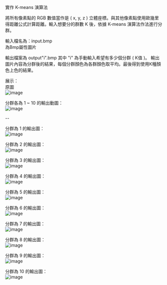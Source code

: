 實作 K-means 演算法

將所有像素點的 RGB 數值當作是 ( x, y, z ) 立體座標。與其他像素點使用歐幾里得距離公式計算距離。輸入想要分的群數 K 後，依據 K-means 演算法作法進行分群。

輸入檔名為：input.bmp  
為Bmp屬性圖片  

輸出檔案為 output"i".bmp 其中 "i" 為手動輸入希望有多少個分群 ( K值 )。
輸出圖片內容為分群後的結果，每個分群顏色為各群顏色取平均。最後得到使用K種顏色上色的結果。

展示：  
原圖  
![image](https://github.com/gta45297/resume/blob/main/%E5%AF%A6%E4%BD%9CK-means%E6%BC%94%E7%AE%97%E6%B3%95/show/input.bmp)  

分群各為 1 ~ 10 的輸出動圖：  
![image](https://github.com/gta45297/resume/blob/main/%E5%AF%A6%E4%BD%9CK-means%E6%BC%94%E7%AE%97%E6%B3%95/show/outputALL.png)  

--

分群為 1 的輸出圖：  
![image](https://github.com/gta45297/resume/blob/main/%E5%AF%A6%E4%BD%9CK-means%E6%BC%94%E7%AE%97%E6%B3%95/output1.bmp)  

分群為 2 的輸出圖：  
![image](https://github.com/gta45297/resume/blob/main/%E5%AF%A6%E4%BD%9CK-means%E6%BC%94%E7%AE%97%E6%B3%95/output2.bmp)  

分群為 3 的輸出圖：  
![image](https://github.com/gta45297/resume/blob/main/%E5%AF%A6%E4%BD%9CK-means%E6%BC%94%E7%AE%97%E6%B3%95/output3.bmp)  

分群為 4 的輸出圖：  
![image](https://github.com/gta45297/resume/blob/main/%E5%AF%A6%E4%BD%9CK-means%E6%BC%94%E7%AE%97%E6%B3%95/output4.bmp)  

分群為 5 的輸出圖：  
![image](https://github.com/gta45297/resume/blob/main/%E5%AF%A6%E4%BD%9CK-means%E6%BC%94%E7%AE%97%E6%B3%95/output5.bmp)  

分群為 6 的輸出圖：  
![image](https://github.com/gta45297/resume/blob/main/%E5%AF%A6%E4%BD%9CK-means%E6%BC%94%E7%AE%97%E6%B3%95/output6.bmp)  

分群為 7 的輸出圖：  
![image](https://github.com/gta45297/resume/blob/main/%E5%AF%A6%E4%BD%9CK-means%E6%BC%94%E7%AE%97%E6%B3%95/output7.bmp)  

分群為 8 的輸出圖：  
![image](https://github.com/gta45297/resume/blob/main/%E5%AF%A6%E4%BD%9CK-means%E6%BC%94%E7%AE%97%E6%B3%95/output8.bmp)  

分群為 9 的輸出圖：  
![image](https://github.com/gta45297/resume/blob/main/%E5%AF%A6%E4%BD%9CK-means%E6%BC%94%E7%AE%97%E6%B3%95/output9.bmp)  

分群為 10 的輸出圖：  
![image](https://github.com/gta45297/resume/blob/main/%E5%AF%A6%E4%BD%9CK-means%E6%BC%94%E7%AE%97%E6%B3%95/output10.bmp)  
